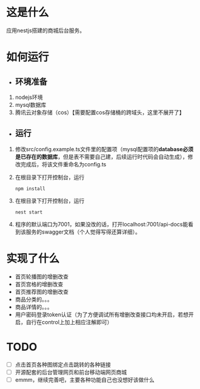 # 这是什么

应用nestjs搭建的商城后台服务。



# 如何运行

- ## 环境准备

1. nodejs环境
2. mysql数据库
3. 腾讯云对象存储（cos）【需要配置cos存储桶的跨域头，这里不展开了】

- ## 运行

1. 修改src/config.example.ts文件里的配置项（mysql配置项的**database必须是已存在的数据库**，但是表不需要自己建，后续运行时代码会自动生成），修改完成后，将该文件重命名为config.ts

2. 在根目录下打开控制台，运行
   ```
   npm install
   ```

3. 在根目录下打开控制台，运行
   ```
   nest start
   ```
   
4. 程序的默认端口为7001，如果没改的话，打开localhost:7001/api-docs能看到该服务的swagger文档（个人觉得写得还算详细）。
   
   

# 实现了什么

- 首页轮播图的增删改查
- 首页宫格的增删改查
- 首页推荐图的增删改查
- 商品分类的。。。
- 商品详情的。。。
- 用户密码登录token认证（为了方便调试所有增删改查接口均未开启，若想开启，自行在control上加上相应注解即可）



# TODO

- [ ] 点击首页各种图绑定点击跳转的各种链接
- [ ] 开源配套的后台管理网页和前台移动端网页商城
- [ ] emmm，继续完善吧，主要各种功能自己也没想好该做什么
